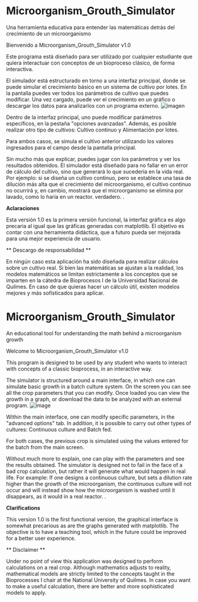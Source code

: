 # Microorganism_Grouth_Simulator
Una herramienta educativa para entender las matemáticas detrás del crecimiento de un microorganismo

Bienvenido a Microorganism_Grouth_Simulator v1.0

Este programa está diseñado para ser utilizado por cualquier estudiante que quiera interactuar con conceptos de un bioproceso clásico, de forma interactiva.

El simulador está estructurado en torno a una interfaz principal, donde se puede simular el crecimiento básico en un sistema de cultivo por lotes. En la pantalla puedes ver todos los parámetros de cultivo que puedes modificar. Una vez cargado, puede ver el crecimiento en un gráfico o descargar los datos para analizarlos con un programa externo.
![imagen](https://user-images.githubusercontent.com/71038398/214141009-9ef75461-75b5-4439-be4d-07dea2131b72.png)

Dentro de la interfaz principal, uno puede modificar parámetros específicos, en la pestaña "opciones avanzadas".
Además, es posible realizar otro tipo de cultivos: Cultivo continuo y Alimentación por lotes.

Para ambos casos, se simula el cultivo anterior utilizando los valores ingresados para el campo desde la pantalla principal.

Sin mucho más que explicar, puedes jugar con los parámetros y ver los resultados obtenidos. El simulador está diseñado para no fallar en un error de cálculo del cultivo, sino que generará lo que sucedería en la vida real. Por ejemplo: si se diseña un cultivo continuo, pero se establece una tasa de dilución más alta que el crecimiento del microorganismo, el cultivo continuo no ocurrirá y, en cambio, mostrará que el microorganismo se elimina por lavado, como lo haría en un reactor. verdadero. .

**Aclaraciones**

Esta versión 1.0 es la primera versión funcional, la interfaz gráfica es algo precaria al igual que las gráficas generadas con matplotlib. El objetivo es contar con una herramienta didáctica, que a futuro pueda ser mejorada para una mejor experiencia de usuario.

** Descargo de responsabilidad **

En ningún caso esta aplicación ha sido diseñada para realizar cálculos sobre un cultivo real. Si bien las matemáticas se ajustan a la realidad, los modelos matemáticos se limitan estrictamente a los conceptos que se imparten en la cátedra de Bioprocesos I de la Universidad Nacional de Quilmes. En caso de que quieras hacer un cálculo útil, existen modelos mejores y más sofisticados para aplicar.

# Microorganism_Grouth_Simulator
An educational tool for understanding the math behind a microorganism growth

Welcome to Microorganism_Grouth_Simulator v1.0

This program is designed to be used by any student who wants to interact with concepts of a classic bioprocess, in an interactive way.

The simulator is structured around a main interface, in which one can simulate basic growth in a batch culture system. On the screen you can see all the crop parameters that you can modify. Once loaded you can view the growth in a graph, or download the data to be analyzed with an external program.
![image](https://user-images.githubusercontent.com/71038398/214141009-9ef75461-75b5-4439-be4d-07dea2131b72.png)

Within the main interface, one can modify specific parameters, in the "advanced options" tab.
In addition, it is possible to carry out other types of cultures: Continuous culture and Batch fed.

For both cases, the previous crop is simulated using the values entered for the batch from the main screen.

Without much more to explain, one can play with the parameters and see the results obtained. The simulator is designed not to fail in the face of a bad crop calculation, but rather it will generate what would happen in real life. For example: If one designs a continuous culture, but sets a dilution rate higher than the growth of the microorganism, the continuous culture will not occur and will instead show how the microorganism is washed until it disappears, as it would in a real reactor. .

**Clarifications**

This version 1.0 is the first functional version, the graphical interface is somewhat precarious as are the graphs generated with matplotlib. The objective is to have a teaching tool, which in the future could be improved for a better user experience.

** Disclaimer **

Under no point of view this application was designed to perform calculations on a real crop. Although mathematics adjusts to reality, mathematical models are strictly limited to the concepts taught in the Bioprocesses I chair at the National University of Quilmes. In case you want to make a useful calculation, there are better and more sophisticated models to apply.
